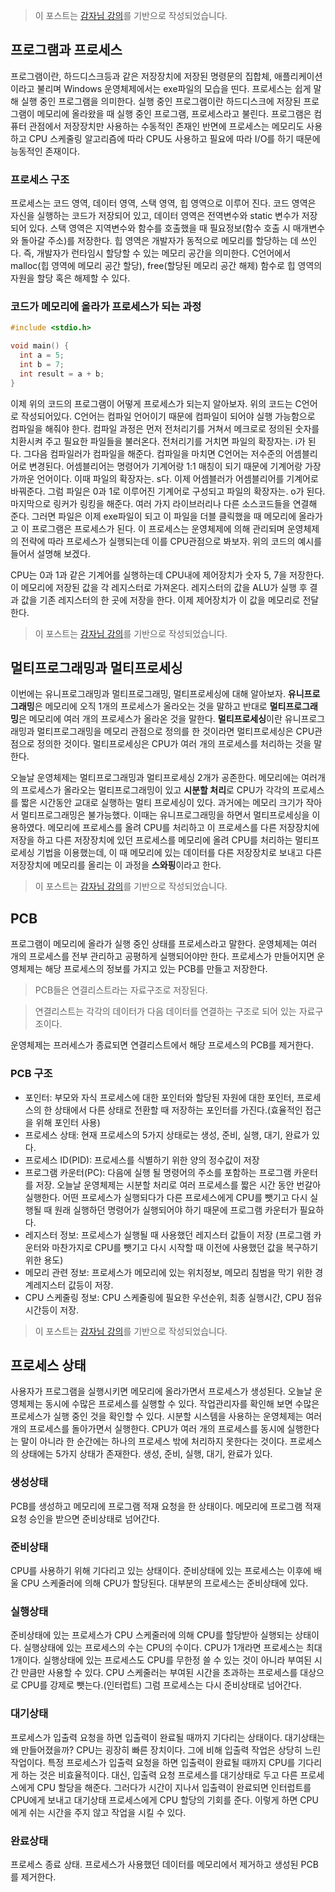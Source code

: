 > 이 포스트는 [감자님 강의](https://www.inflearn.com/course/%EB%B9%84%EC%A0%84%EA%B3%B5%EC%9E%90-%EC%9A%B4%EC%98%81%EC%B2%B4%EC%A0%9C/dashboard '인프런 강의')를 기반으로 작성되었습니다.

## 프로그램과 프로세스

프로그램이란, 하드디스크등과 같은 저장장치에 저장된 명령문의 집합체, 애플리케이션이라고 불리며 Windows 운영체제에서는 exe파일의 모습을 띤다. 프로세스는 쉽게 말해 실행 중인 프로그램을 의미한다. 실행 중인 프로그램이란 하드디스크에 저장된 프로그램이 메모리에 올라왔을 때 실행 중인 프로그램, 프로세스라고 불린다. 프로그램은 컴퓨터 관점에서 저장장치만 사용하는 수동적인 존재인 반면에 프로세스는 메모리도 사용하고 CPU 스케줄링 알고리즘에 따라 CPU도 사용하고 필요에 따라 I/O를 하기 때문에 능동적인 존재이다.

### 프로세스 구조

프로세스는 코드 영역, 데이터 영역, 스택 영역, 힙 영역으로 이루어 진다. 코드 영역은 자신을 실행하는 코드가 저장되어 있고, 데이터 영역은 전역변수와 static 변수가 저장되어 있다. 스택 영역은 지역변수와 함수를 호출했을 때 필요정보(함수 호출 시 매개변수와 돌아갈 주소)를 저장한다. 힙 영역은 개발자가 동적으로 메모리를 할당하는 데 쓰인다. 즉, 개발자가 런타임시 할당할 수 있는 메모리 공간을 의미한다. C언어에서 malloc(힙 영역에 메모리 공간 할당), free(할당된 메모리 공간 해제) 함수로 힙 영역의 자원을 할당 혹은 해제할 수 있다.

### 코드가 메모리에 올라가 프로세스가 되는 과정

```c
#include <stdio.h>

void main() {
  int a = 5;
  int b = 7;
  int result = a + b;
}
```

이제 위의 코드의 프로그램이 어떻게 프로세스가 되는지 알아보자. 위의 코드는 C언어로 작성되어있다. C언어는 컴파일 언어이기 때문에 컴파일이 되어야 실행 가능함으로 컴파일을 해줘야 한다. 컴파일 과정은 먼저 전처리기를 거쳐서 메크로로 정의된 숫자를 치환시켜 주고 필요한 파일들을 불러온다. 전처리기를 거치면 파일의 확장자는. i가 된다. 그다음 컴파일러가 컴파일을 해준다. 컴파일을 마치면 C언어는 저수준의 어셈블리어로 변경된다. 어셈블리어는 명령어가 기계어랑 1:1 매칭이 되기 때문에 기계어랑 가장 가까운 언어이다. 이때 파일의 확장자는. s다. 이제 어셈블러가 어셈블리어를 기계어로 바꿔준다. 그럼 파일은 0과 1로 이루어진 기계어로 구성되고 파일의 확장자는. o가 된다. 마지막으로 링커가 링킹을 해준다. 여러 가지 라이브러리나 다른 소스코드들을 연결해 준다. 그러면 파일은 이제 exe파일이 되고 이 파일을 더블 클릭했을 때 메모리에 올라가고 이 프로그램은 프로세스가 된다. 이 프로세스는 운영체제에 의해 관리되며 운영체제의 전략에 따라 프로세스가 실행되는데 이를 CPU관점으로 봐보자. 위의 코드의 예시를 들어서 설명해 보겠다.

CPU는 0과 1과 같은 기계어를 실행하는데 CPU내에 제어장치가 숫자 5, 7을 저장한다. 이 메모리에 저장된 값을 각 레지스터로 가져온다. 레지스터의 값을 ALU가 실행 후 결과 값을 기존 레지스터의 한 곳에 저장을 한다. 이제 제어장치가 이 값을 메모리로 전달한다.

> 이 포스트는 [감자님 강의](https://www.inflearn.com/course/%EB%B9%84%EC%A0%84%EA%B3%B5%EC%9E%90-%EC%9A%B4%EC%98%81%EC%B2%B4%EC%A0%9C/dashboard '인프런 강의')를 기반으로 작성되었습니다.

## 멀티프로그래밍과 멀티프로세싱

이번에는 유니프로그래밍과 멀티프로그래밍, 멀티프로세싱에 대해 알아보자. **유니프로그래밍**은 메모리에 오직 1개의 프로세스가 올라오는 것을 말하고 반대로 **멀티프로그래밍**은 메모리에 여러 개의 프로세스가 올라온 것을 말한다. **멀티프로세싱**이란 유니프로그래밍과 멀티프로그래밍을 메모리 관점으로 정의를 한 것이라면 멀티프로세싱은 CPU관점으로 정의한 것이다. 멀티프로세싱은 CPU가 여러 개의 프로세스를 처리하는 것을 말한다.

오늘날 운영체제는 멀티프로그래밍과 멀티프로세싱 2개가 공존한다. 메모리에는 여러개의 프로세스가 올라오는 멀티프로그래밍이 있고 **시분할 처리**로 CPU가 각각의 프로세스를 짧은 시간동안 교대로 실행하는 멀티 프로세싱이 있다. 과거에는 메모리 크기가 작아서 멀티프로그래밍은 불가능했다. 이때는 유니프로그래밍을 하면서 멀티프로세싱을 이용하였다. 메모리에 프로세스를 올려 CPU를 처리하고 이 프로세스를 다른 저장장치에 저장을 하고 다른 저장장치에 있던 프로세스를 메모리에 올려 CPU를 처리하는 멀티프로세싱 기법을 이용했는데, 이 때 메모리에 있는 데이터를 다른 저장장치로 보내고 다른 저장장치에 메모리를 올리는 이 과정을 **스와핑**이라고 한다.

> 이 포스트는 [감자님 강의](https://www.inflearn.com/course/%EB%B9%84%EC%A0%84%EA%B3%B5%EC%9E%90-%EC%9A%B4%EC%98%81%EC%B2%B4%EC%A0%9C/dashboard '인프런 강의')를 기반으로 작성되었습니다.

## PCB

프로그램이 메모리에 올라가 실행 중인 상태를 프로세스라고 말한다. 운영체제는 여러 개의 프로세스를 전부 관리하고 공평하게 실행되어야만 한다. 프로세스가 만들어지면 운영체제는 해당 프로세스의 정보를 가지고 있는 PCB를 만들고 저장한다.

> PCB들은 연결리스트라는 자료구조로 저장된다.

> 연결리스트는 각각의 데이터가 다음 데이터를 연결하는 구조로 되어 있는 자료구조이다.

운영체제는 프러세스가 종료되면 연결리스트에서 해당 프로세스의 PCB를 제거한다.

### PCB 구조

- 포인터: 부모와 자식 프로세스에 대한 포인터와 할당된 자원에 대한 포인터, 프로세스의 한 상태에서 다른 상태로 전환할 때 저장하는 포인터를 가진다.(효율적인 접근을 위해 포인터 사용)
- 프로세스 상태: 현재 프로세스의 5가지 상태로는 생성, 준비, 실행, 대기, 완료가 있다.
- 프로세스 ID(PID): 프로세스를 식별하기 위한 양의 정수값이 저장
- 프로그램 카운터(PC): 다음에 실행 될 명령어의 주소를 포함하는 프로그램 카운터를 저장. 오늘날 운영체제는 시분할 처리로 여러 프로세스를 짧은 시간 동안 번갈아 실행한다. 어떤 프로세스가 실행되다가 다른 프로세스에게 CPU를 뺏기고 다시 실행될 때 원래 실행하던 명령어가 실행되어야 하기 때문에 프로그램 카운터가 필요하다.
- 레지스터 정보: 프로세스가 실행될 때 사용했던 레지스터 값들이 저장 (프로그램 카운터와 마찬가지로 CPU를 뺏기고 다시 시작할 때 이전에 사용했던 값을 복구하기 위한 용도)
- 메모리 관련 정보: 프로세스가 메모리에 있는 위치정보, 메모리 침범을 막기 위한 경계레지스터 값등이 저장.
- CPU 스케줄링 정보: CPU 스케줄링에 필요한 우선순위, 최종 실행시간, CPU 점유시간등이 저장.

> 이 포스트는 [감자님 강의](https://www.inflearn.com/course/%EB%B9%84%EC%A0%84%EA%B3%B5%EC%9E%90-%EC%9A%B4%EC%98%81%EC%B2%B4%EC%A0%9C/dashboard '인프런 강의')를 기반으로 작성되었습니다.

## 프로세스 상태

사용자가 프로그램을 실행시키면 메모리에 올라가면서 프로세스가 생성된다. 오늘날 운영체제는 동시에 수많은 프로세스를 실행할 수 있다. 작업관리자를 확인해 보면 수많은 프로세스가 실행 중인 것을 확인할 수 있다. 시분할 시스템을 사용하는 운영체제는 여러 개의 프로세스를 돌아가면서 실행한다. CPU가 여러 개의 프로세스를 동시에 실행한다는 말이 아니라 한 순간에는 하나의 프로세스 밖에 처리하지 못한다는 것이다. 프로세스의 상태에는 5가지 상태가 존재한다. 생성, 준비, 실행, 대기, 완료가 있다.

### 생성상태

PCB를 생성하고 메모리에 프로그램 적재 요청을 한 상태이다. 메모리에 프로그램 적재 요청 승인을 받으면 준비상태로 넘어간다.

### 준비상태

CPU를 사용하기 위해 기다리고 있는 상태이다. 준비상태에 있는 프로세스는 이후에 배울 CPU 스케줄러에 의해 CPU가 할당된다. 대부분의 프로세스는 준비상태에 있다.

### 실행상태

준비상태에 있는 프로세스가 CPU 스케줄러에 의해 CPU를 할당받아 실행되는 상태이다. 실행상태에 있는 프로세스의 수는 CPU의 수이다. CPU가 1개라면 프로세스는 최대 1개이다. 실행상태에 있는 프로세스도 CPU를 무한정 쓸 수 있는 것이 아니라 부여된 시간 만큼만 사용할 수 있다. CPU 스케줄러는 부여된 시간을 초과하는 프로세스를 대상으로 CPU를 강제로 뺏는다.(인터럽트) 그럼 프로세스는 다시 준비상태로 넘어간다.

### 대기상태

프로세스가 입출력 요청을 하면 입출력이 완료될 때까지 기다리는 상태이다. 대기상태는 왜 만들어졌을까? CPU는 굉장히 빠른 장치이다. 그에 비해 입출력 작업은 상당히 느린 작업이다. 특정 프로세스가 입출력 요청을 하면 입출력이 완료될 때까지 CPU를 기다리게 하는 것은 비효율적이다. 대신, 입출력 요청 프로세스를 대기상태로 두고 다른 프로세스에게 CPU 할당을 해준다. 그러다가 시간이 지나서 입출력이 완료되면 인터럽트를 CPU에게 보내고 대기상태 프로세스에게 CPU 할당의 기회를 준다. 이렇게 하면 CPU에게 쉬는 시간을 주지 않고 작업을 시킬 수 있다.

### 완료상태

프로세스 종료 상태. 프로세스가 사용했던 데이터를 메모리에서 제거하고 생성된 PCB를 제거한다.
